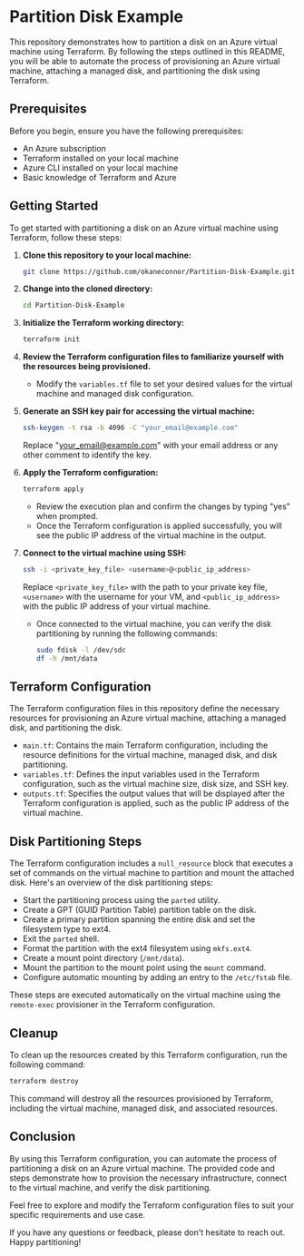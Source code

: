 # Partition Disk Example

This repository demonstrates how to partition a disk on an Azure virtual machine using Terraform. By following the steps outlined in this README, you will be able to automate the process of provisioning an Azure virtual machine, attaching a managed disk, and partitioning the disk using Terraform.

## Prerequisites

Before you begin, ensure you have the following prerequisites:

- An Azure subscription
- Terraform installed on your local machine
- Azure CLI installed on your local machine
- Basic knowledge of Terraform and Azure

## Getting Started

To get started with partitioning a disk on an Azure virtual machine using Terraform, follow these steps:

1. **Clone this repository to your local machine:**
    ```bash
    git clone https://github.com/okaneconnor/Partition-Disk-Example.git
    ```

2. **Change into the cloned directory:**
    ```bash
    cd Partition-Disk-Example
    ```

3. **Initialize the Terraform working directory:**
    ```bash
    terraform init
    ```

4. **Review the Terraform configuration files to familiarize yourself with the resources being provisioned.**
    - Modify the `variables.tf` file to set your desired values for the virtual machine and managed disk configuration.

5. **Generate an SSH key pair for accessing the virtual machine:**
    ```bash
    ssh-keygen -t rsa -b 4096 -C "your_email@example.com"
    ```
    Replace "your_email@example.com" with your email address or any other comment to identify the key.

6. **Apply the Terraform configuration:**
    ```bash
    terraform apply
    ```
    - Review the execution plan and confirm the changes by typing "yes" when prompted.
    - Once the Terraform configuration is applied successfully, you will see the public IP address of the virtual machine in the output.

7. **Connect to the virtual machine using SSH:**
    ```bash
    ssh -i <private_key_file> <username>@<public_ip_address>
    ```
    Replace `<private_key_file>` with the path to your private key file, `<username>` with the username for your VM, and `<public_ip_address>` with the public IP address of your virtual machine.
    - Once connected to the virtual machine, you can verify the disk partitioning by running the following commands:
      ```bash
      sudo fdisk -l /dev/sdc
      df -h /mnt/data
      ```

## Terraform Configuration

The Terraform configuration files in this repository define the necessary resources for provisioning an Azure virtual machine, attaching a managed disk, and partitioning the disk.

- `main.tf`: Contains the main Terraform configuration, including the resource definitions for the virtual machine, managed disk, and disk partitioning.
- `variables.tf`: Defines the input variables used in the Terraform configuration, such as the virtual machine size, disk size, and SSH key.
- `outputs.tf`: Specifies the output values that will be displayed after the Terraform configuration is applied, such as the public IP address of the virtual machine.

## Disk Partitioning Steps

The Terraform configuration includes a `null_resource` block that executes a set of commands on the virtual machine to partition and mount the attached disk. Here's an overview of the disk partitioning steps:

- Start the partitioning process using the `parted` utility.
- Create a GPT (GUID Partition Table) partition table on the disk.
- Create a primary partition spanning the entire disk and set the filesystem type to ext4.
- Exit the `parted` shell.
- Format the partition with the ext4 filesystem using `mkfs.ext4`.
- Create a mount point directory (`/mnt/data`).
- Mount the partition to the mount point using the `mount` command.
- Configure automatic mounting by adding an entry to the `/etc/fstab` file.

These steps are executed automatically on the virtual machine using the `remote-exec` provisioner in the Terraform configuration.

## Cleanup

To clean up the resources created by this Terraform configuration, run the following command:
```bash
terraform destroy
```

This command will destroy all the resources provisioned by Terraform, including the virtual machine, managed disk, and associated resources.

## Conclusion
By using this Terraform configuration, you can automate the process of partitioning a disk on an Azure virtual machine. The provided code and steps demonstrate how to provision the necessary infrastructure, connect to the virtual machine, and verify the disk partitioning.

Feel free to explore and modify the Terraform configuration files to suit your specific requirements and use case.

If you have any questions or feedback, please don't hesitate to reach out. Happy partitioning!
